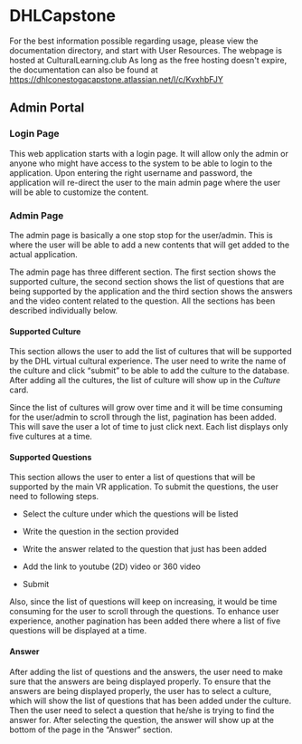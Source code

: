 # DHLCapstone

For the best information possible regarding usage, please view the documentation directory, and start with User Resources. 
The webpage is hosted at CulturalLearning.club
As long as the free hosting doesn't expire, the documentation can also be found at https://dhlconestogacapstone.atlassian.net/l/c/KvxhbFJY

## Admin Portal
### Login Page
This web application starts with a  login page. It will allow only the admin or anyone who might have access to the system to be able to login to the application. Upon entering the right username and password, the application will re-direct the user to the main admin page where the user will be able to customize the content.

### Admin Page
The admin page is basically a one stop stop for the user/admin. This is where the user will be able to add a new contents that will get added to the actual application.

The admin page has three different section. The first section shows the supported culture, the second section shows the list of questions that are being supported by the application and the third section shows the answers and the video content related to the question. All the sections has been described individually below.

#### Supported Culture
This section allows the user to add the list of cultures that will be supported by the DHL virtual cultural experience. The user need to write the name of the culture and click “submit” to be able to add the culture to the database. After adding all the cultures, the list of culture will show up in the *Culture* card. 

Since the list of cultures will grow over time and it will be time consuming for the user/admin to scroll through the list, pagination has been added. This will save the user a lot of time to just click next. Each list displays only five cultures at a time.

#### Supported Questions
This section allows the user to enter a list of questions that will be supported by the main VR application. To submit the questions, the user need to following steps. 
- Select the culture under which the questions will be listed

- Write the question in the section provided

- Write the answer related to the question that just has been added

- Add the link to youtube (2D) video or 360 video

- Submit

Also, since the list of questions will keep on increasing, it would be time consuming for the user to scroll through the questions. To enhance user experience, another pagination has been added there where a list of five questions will be displayed at a time.

#### Answer
After adding the list of questions and the answers, the user need to make sure that the answers are being displayed properly. To ensure that the answers are being displayed properly, the user has to select a culture, which will show the list of questions that has been added under the culture. Then the user need to select a question that he/she is  trying to find the answer for. After selecting the question, the answer will show up at the bottom of the page in the “Answer” section.